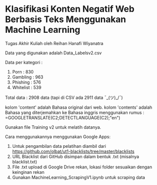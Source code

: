 # Klasifikasi Konten Negatif Web Berbasis Teks Menggunakan Machine Learning
Tugas Akhir Kuliah oleh Reihan Hanafi Wiyanatra

Data yang digunakan adalah Data_Labelsv2.csv

Data per kategori :
1. Porn : 830
2. Gambling : 963
3. Phishing : 576
4. Whitelist : 539

Total data : 2908 data (tapi di CSV ada 2911 data ¯\_(ツ)_/¯)

kolom 'content' adalah Bahasa original dari web.
kolom 'contents' adalah Bahasa yang diterjemahkan ke Bahasa inggris menggunakan rumus : =GOOGLETRANSLATE(C2;DETECTLANGUAGE(C2);"en")

Gunakan file Training v2 untuk melatih datanya.

Cara menggunakannya menggunakan Google Apps: 
1. Untuk pengambilan data pelatihan diambil dari https://github.com/olbat/ut1-blacklists/tree/master/blacklists
2. URL Blacklist dari GitHub disimpan dalam bentuk .txt (misalnya blacklist.txt)
3. File .txt upload di Google Drive rekan, lokasi folder sesuaikan dengan keinginan rekan
4. Gunakan MachineLearning_ScrapingV1.ipynb untuk scraping data
~~~More Coming Soon~~~
